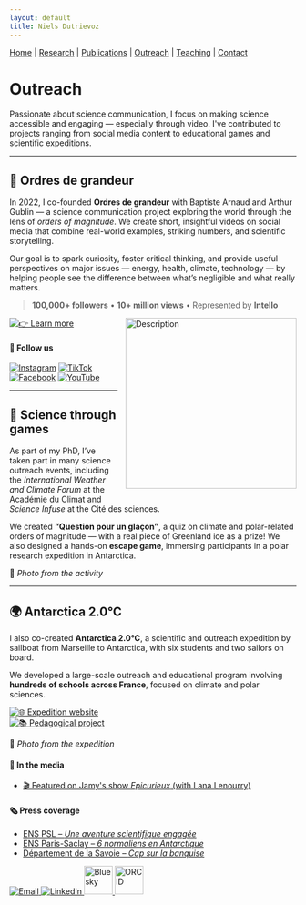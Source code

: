 ```yaml
---
layout: default
title: Niels Dutrievoz
---
```


[Home](/) | [Research](/research) | [Publications](/publications) |  [Outreach](/outreach) |  [Teaching](/teaching) |  [Contact](/contact)


# Outreach


Passionate about science communication, I focus on making science accessible and engaging — especially through video. I've contributed to projects ranging from social media content to educational games and scientific expeditions.

---

## 🎥 Ordres de grandeur

In 2022, I co-founded **Ordres de grandeur** with Baptiste Arnaud and Arthur Gublin — a science communication project exploring the world through the lens of *orders of magnitude*. We create short, insightful videos on social media that combine real-world examples, striking numbers, and scientific storytelling.

Our goal is to spark curiosity, foster critical thinking, and provide useful perspectives on major issues — energy, health, climate, technology — by helping people see the difference between what’s negligible and what really matters.

> **100,000+ followers** • **10+ million views** • Represented by **Intello**

<img src="https://github.com/nielsdutrievoz/nielsdutrievoz.github.io/images/team-ODG.jpeg" alt="Description" style="float: right; margin: 0 0 1em 1em; width: 300px;">


[![👉 Learn more](https://img.shields.io/badge/%F0%9F%91%89%20Learn%20more-blue?style=for-the-badge)](https://www.instagram.com/ordres.de.grandeur/)

#### 📱 Follow us

[![Instagram](https://img.shields.io/badge/Instagram-@ordres.de.grandeur-E4405F?logo=instagram&logoColor=white&style=for-the-badge)](https://www.instagram.com/ordres.de.grandeur/)
[![TikTok](https://img.shields.io/badge/TikTok-@ordresdegrandeur-000000?logo=tiktok&logoColor=white&style=for-the-badge)](https://www.tiktok.com/@ordresdegrandeur)
[![Facebook](https://img.shields.io/badge/Facebook-Page-1877F2?logo=facebook&logoColor=white&style=for-the-badge)](https://www.facebook.com/profile.php?id=100092357955162)
[![YouTube](https://img.shields.io/badge/YouTube-@ordresdegrandeur-FF0000?logo=youtube&logoColor=white&style=for-the-badge)](https://www.youtube.com/@ordresdegrandeur)

---

## 🧊 Science through games

As part of my PhD, I’ve taken part in many science outreach events, including the *International Weather and Climate Forum* at the Académie du Climat and *Science Infuse* at the Cité des sciences.

We created **“Question pour un glaçon”**, a quiz on climate and polar-related orders of magnitude — with a real piece of Greenland ice as a prize! We also designed a hands-on **escape game**, immersing participants in a polar research expedition in Antarctica.

📸 *Photo from the activity*

---

## 🌍 Antarctica 2.0°C

I also co-created **Antarctica 2.0°C**, a scientific and outreach expedition by sailboat from Marseille to Antarctica, with six students and two sailors on board.

We developed a large-scale outreach and educational program involving **hundreds of schools across France**, focused on climate and polar sciences.

[![🌐 Expedition website](https://img.shields.io/badge/%F0%9F%8C%90%20Expedition%20website-blue?style=for-the-badge)](https://www.j2d.org/antarctique2d)  
[![📚 Pedagogical project](https://img.shields.io/badge/%F0%9F%93%9A%20Pedagogical%20project-blue?style=for-the-badge)](https://www.j2d.org/projet-pedagogique)

📸 *Photo from the expedition*

#### 🎥 In the media

- [🎬 Featured on Jamy's show *Epicurieux* (with Lana Lenourry)](https://www.youtube.com/watch?v=Y6065J56uI4&t=821s)

#### 🗞️ Press coverage

- [ENS PSL – *Une aventure scientifique engagée*](https://www.ens.psl.eu/actualites/reportage-antarctique-20degc-une-aventure-scientifique-engagee)  
- [ENS Paris-Saclay – *6 normaliens en Antarctique*](https://ens-paris-saclay.fr/actualite/6-normaliens-en-antarctique)  
- [Département de la Savoie – *Cap sur la banquise*](https://www.savoie.fr/web/sw_71502/niels-dutrievoz-cap-sur-la-banquise)





 <footer class="social-footer">
    <div class="social-icons">
        <a href="mailto:niels.dutrievoz@lsce.ipsl.fr" target="_blank">
            <img src="https://img.icons8.com/ios-filled/50/000000/email.png" alt="Email">
        </a>
        <a href="https://www.linkedin.com/in/niels-dutrievoz/" target="_blank">
            <img src="https://img.icons8.com/ios-filled/50/0077B5/linkedin.png" alt="LinkedIn">
        </a>
        <a href="https://bsky.app/profile/nielsdutrievoz.bsky.social" target="_blank">
            <img src="https://upload.wikimedia.org/wikipedia/commons/7/7a/Bluesky_Logo.svg" alt="Bluesky" width="50" height="50">
        </a>
        <a href="https://orcid.org/0000-0002-8133-5616" target="_blank">
            <img src="https://upload.wikimedia.org/wikipedia/commons/0/06/ORCID_iD.svg" alt="ORCID" width="50" height="50">
        </a>
    </div>
</footer>
